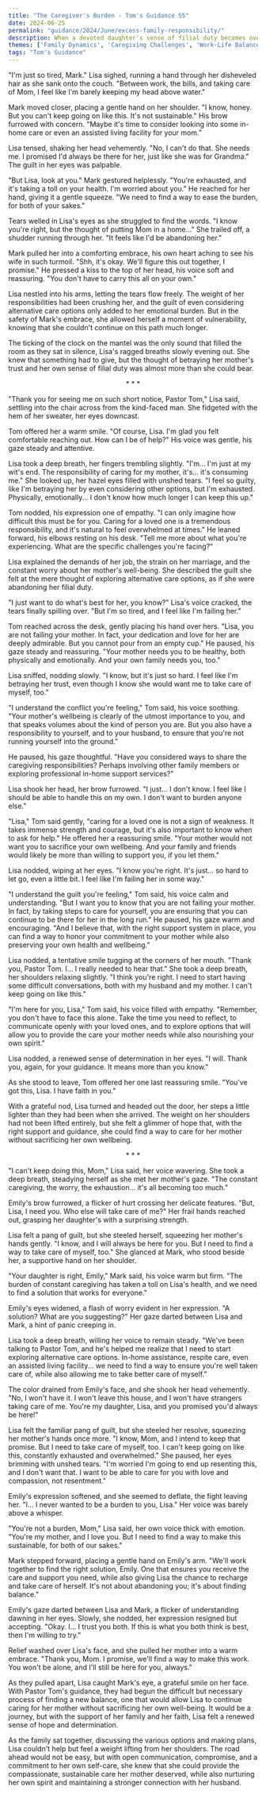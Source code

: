 ```yaml
---
title: "The Caregiver's Burden - Tom's Guidance 55"
date: 2024-06-25
permalink: "guidance/2024/June/excess-family-responsibility/"
description: When a devoted daughter's sense of filial duty becomes overwhelming, she turns to Pastor Tom Rhodes for guidance on how to find balance and care for her aging parent without sacrificing her own well-being.
themes: ['Family Dynamics', 'Caregiving Challenges', 'Work-Life Balance', 'Emotional Burnout', 'Spiritual Guidance']
tags: "Tom's Guidance"
---
```

"I'm just so tired, Mark." Lisa sighed, running a hand through her disheveled hair as she sank onto the couch. "Between work, the bills, and taking care of Mom, I feel like I'm barely keeping my head above water."

Mark moved closer, placing a gentle hand on her shoulder. "I know, honey. But you can't keep going on like this. It's not sustainable." His brow furrowed with concern. "Maybe it's time to consider looking into some in-home care or even an assisted living facility for your mom."

Lisa tensed, shaking her head vehemently. "No, I can't do that. She needs me. I promised I'd always be there for her, just like she was for Grandma." The guilt in her eyes was palpable.

"But Lisa, look at you." Mark gestured helplessly. "You're exhausted, and it's taking a toll on your health. I'm worried about you." He reached for her hand, giving it a gentle squeeze. "We need to find a way to ease the burden, for both of your sakes."

Tears welled in Lisa's eyes as she struggled to find the words. "I know you're right, but the thought of putting Mom in a home..." She trailed off, a shudder running through her. "It feels like I'd be abandoning her."

Mark pulled her into a comforting embrace, his own heart aching to see his wife in such turmoil. "Shh, it's okay. We'll figure this out together, I promise." He pressed a kiss to the top of her head, his voice soft and reassuring. "You don't have to carry this all on your own."

Lisa nestled into his arms, letting the tears flow freely. The weight of her responsibilities had been crushing her, and the guilt of even considering alternative care options only added to her emotional burden. But in the safety of Mark's embrace, she allowed herself a moment of vulnerability, knowing that she couldn't continue on this path much longer.

The ticking of the clock on the mantel was the only sound that filled the room as they sat in silence, Lisa's ragged breaths slowly evening out. She knew that something had to give, but the thought of betraying her mother's trust and her own sense of filial duty was almost more than she could bear.

<center>* * *</center>

"Thank you for seeing me on such short notice, Pastor Tom," Lisa said, settling into the chair across from the kind-faced man. She fidgeted with the hem of her sweater, her eyes downcast.

Tom offered her a warm smile. "Of course, Lisa. I'm glad you felt comfortable reaching out. How can I be of help?" His voice was gentle, his gaze steady and attentive.

Lisa took a deep breath, her fingers trembling slightly. "I'm... I'm just at my wit's end. The responsibility of caring for my mother, it's... it's consuming me." She looked up, her hazel eyes filled with unshed tears. "I feel so guilty, like I'm betraying her by even considering other options, but I'm exhausted. Physically, emotionally... I don't know how much longer I can keep this up."

Tom nodded, his expression one of empathy. "I can only imagine how difficult this must be for you. Caring for a loved one is a tremendous responsibility, and it's natural to feel overwhelmed at times." He leaned forward, his elbows resting on his desk. "Tell me more about what you're experiencing. What are the specific challenges you're facing?"

Lisa explained the demands of her job, the strain on her marriage, and the constant worry about her mother's well-being. She described the guilt she felt at the mere thought of exploring alternative care options, as if she were abandoning her filial duty.

"I just want to do what's best for her, you know?" Lisa's voice cracked, the tears finally spilling over. "But I'm so tired, and I feel like I'm failing her."

Tom reached across the desk, gently placing his hand over hers. "Lisa, you are not failing your mother. In fact, your dedication and love for her are deeply admirable. But you cannot pour from an empty cup." He paused, his gaze steady and reassuring. "Your mother needs you to be healthy, both physically and emotionally. And your own family needs you, too."

Lisa sniffed, nodding slowly. "I know, but it's just so hard. I feel like I'm betraying her trust, even though I know she would want me to take care of myself, too."

"I understand the conflict you're feeling," Tom said, his voice soothing. "Your mother's wellbeing is clearly of the utmost importance to you, and that speaks volumes about the kind of person you are. But you also have a responsibility to yourself, and to your husband, to ensure that you're not running yourself into the ground."

He paused, his gaze thoughtful. "Have you considered ways to share the caregiving responsibilities? Perhaps involving other family members or exploring professional in-home support services?"

Lisa shook her head, her brow furrowed. "I just... I don't know. I feel like I should be able to handle this on my own. I don't want to burden anyone else."

"Lisa," Tom said gently, "caring for a loved one is not a sign of weakness. It takes immense strength and courage, but it's also important to know when to ask for help." He offered her a reassuring smile. "Your mother would not want you to sacrifice your own wellbeing. And your family and friends would likely be more than willing to support you, if you let them."

Lisa nodded, wiping at her eyes. "I know you're right. It's just... so hard to let go, even a little bit. I feel like I'm failing her in some way."

"I understand the guilt you're feeling," Tom said, his voice calm and understanding. "But I want you to know that you are not failing your mother. In fact, by taking steps to care for yourself, you are ensuring that you can continue to be there for her in the long run." He paused, his gaze warm and encouraging. "And I believe that, with the right support system in place, you can find a way to honor your commitment to your mother while also preserving your own health and wellbeing."

Lisa nodded, a tentative smile tugging at the corners of her mouth. "Thank you, Pastor Tom. I... I really needed to hear that." She took a deep breath, her shoulders relaxing slightly. "I think you're right. I need to start having some difficult conversations, both with my husband and my mother. I can't keep going on like this."

"I'm here for you, Lisa," Tom said, his voice filled with empathy. "Remember, you don't have to face this alone. Take the time you need to reflect, to communicate openly with your loved ones, and to explore options that will allow you to provide the care your mother needs while also nourishing your own spirit."

Lisa nodded, a renewed sense of determination in her eyes. "I will. Thank you, again, for your guidance. It means more than you know."

As she stood to leave, Tom offered her one last reassuring smile. "You've got this, Lisa. I have faith in you."

With a grateful nod, Lisa turned and headed out the door, her steps a little lighter than they had been when she arrived. The weight on her shoulders had not been lifted entirely, but she felt a glimmer of hope that, with the right support and guidance, she could find a way to care for her mother without sacrificing her own wellbeing.

<center>* * *</center>

"I can't keep doing this, Mom," Lisa said, her voice wavering. She took a deep breath, steadying herself as she met her mother's gaze. "The constant caregiving, the worry, the exhaustion... it's all becoming too much."

Emily's brow furrowed, a flicker of hurt crossing her delicate features. "But, Lisa, I need you. Who else will take care of me?" Her frail hands reached out, grasping her daughter's with a surprising strength.

Lisa felt a pang of guilt, but she steeled herself, squeezing her mother's hands gently. "I know, and I will always be here for you. But I need to find a way to take care of myself, too." She glanced at Mark, who stood beside her, a supportive hand on her shoulder.

"Your daughter is right, Emily," Mark said, his voice warm but firm. "The burden of constant caregiving has taken a toll on Lisa's health, and we need to find a solution that works for everyone."

Emily's eyes widened, a flash of worry evident in her expression. "A solution? What are you suggesting?" Her gaze darted between Lisa and Mark, a hint of panic creeping in.

Lisa took a deep breath, willing her voice to remain steady. "We've been talking to Pastor Tom, and he's helped me realize that I need to start exploring alternative care options. In-home assistance, respite care, even an assisted living facility... we need to find a way to ensure you're well taken care of, while also allowing me to take better care of myself."

The color drained from Emily's face, and she shook her head vehemently. "No, I won't have it. I won't leave this house, and I won't have strangers taking care of me. You're my daughter, Lisa, and you promised you'd always be here!"

Lisa felt the familiar pang of guilt, but she steeled her resolve, squeezing her mother's hands once more. "I know, Mom, and I intend to keep that promise. But I need to take care of myself, too. I can't keep going on like this, constantly exhausted and overwhelmed." She paused, her eyes brimming with unshed tears. "I'm worried I'm going to end up resenting this, and I don't want that. I want to be able to care for you with love and compassion, not resentment."

Emily's expression softened, and she seemed to deflate, the fight leaving her. "I... I never wanted to be a burden to you, Lisa." Her voice was barely above a whisper.

"You're not a burden, Mom," Lisa said, her own voice thick with emotion. "You're my mother, and I love you. But I need to find a way to make this sustainable, for both of our sakes."

Mark stepped forward, placing a gentle hand on Emily's arm. "We'll work together to find the right solution, Emily. One that ensures you receive the care and support you need, while also giving Lisa the chance to recharge and take care of herself. It's not about abandoning you; it's about finding balance."

Emily's gaze darted between Lisa and Mark, a flicker of understanding dawning in her eyes. Slowly, she nodded, her expression resigned but accepting. "Okay. I... I trust you both. If this is what you both think is best, then I'm willing to try."

Relief washed over Lisa's face, and she pulled her mother into a warm embrace. "Thank you, Mom. I promise, we'll find a way to make this work. You won't be alone, and I'll still be here for you, always."

As they pulled apart, Lisa caught Mark's eye, a grateful smile on her face. With Pastor Tom's guidance, they had begun the difficult but necessary process of finding a new balance, one that would allow Lisa to continue caring for her mother without sacrificing her own well-being. It would be a journey, but with the support of her family and her faith, Lisa felt a renewed sense of hope and determination.

As the family sat together, discussing the various options and making plans, Lisa couldn't help but feel a weight lifting from her shoulders. The road ahead would not be easy, but with open communication, compromise, and a commitment to her own self-care, she knew that she could provide the compassionate, sustainable care her mother deserved, while also nurturing her own spirit and maintaining a stronger connection with her husband.

